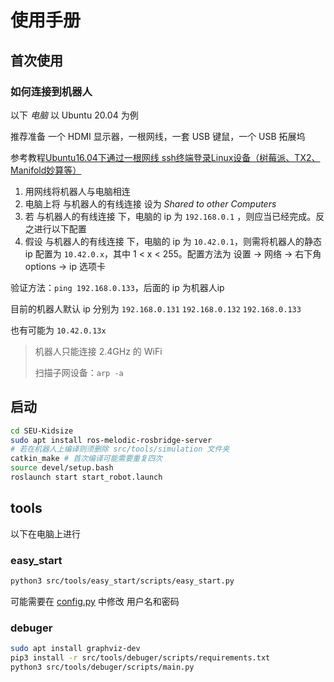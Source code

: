 # 使用手册

## 首次使用

### 如何连接到机器人

以下 *电脑* 以 Ubuntu 20.04 为例

推荐准备 一个 HDMI 显示器，一根网线，一套 USB 键鼠，一个 USB 拓展坞

参考教程[Ubuntu16.04下通过一根网线 ssh终端登录Linux设备（树莓派、TX2、Manifold妙算等）](https://blog.csdn.net/X_kh_2001/article/details/80487987)

1. 用网线将机器人与电脑相连
2. 电脑上将 与机器人的有线连接 设为 *Shared to other Computers*
3. 若 与机器人的有线连接 下，电脑的 ip 为 `192.168.0.1` ，则应当已经完成。反之进行以下配置
4. 假设 与机器人的有线连接 下，电脑的 ip 为 `10.42.0.1`，则需将机器人的静态 ip 配置为 `10.42.0.x`，其中 1 < x < 255。配置方法为 设置 -> 网络 -> 右下角options -> ip 选项卡

验证方法：`ping 192.168.0.133`，后面的 ip 为机器人ip

目前的机器人默认 ip 分别为 `192.168.0.131` `192.168.0.132` `192.168.0.133`

也有可能为 `10.42.0.13x`

> 机器人只能连接 2.4GHz 的 WiFi
> 
> 扫描子网设备：`arp -a`

## 启动

```Bash
cd SEU-Kidsize
sudo apt install ros-melodic-rosbridge-server
# 若在机器人上编译则须删除 src/tools/simulation 文件夹
catkin_make # 首次编译可能需要重复四次
source devel/setup.bash
roslaunch start start_robot.launch
```

## tools

以下在电脑上进行

### easy_start

```Bash
python3 src/tools/easy_start/scripts/easy_start.py
```

可能需要在 [config.py](../src/tools/easy_start/scripts/config.py) 中修改 用户名和密码

### debuger

```Bash
sudo apt install graphviz-dev
pip3 install -r src/tools/debuger/scripts/requirements.txt
python3 src/tools/debuger/scripts/main.py
```

